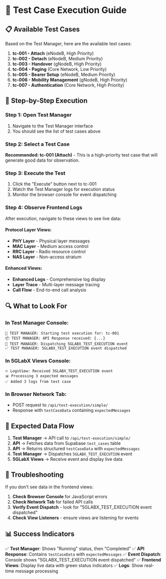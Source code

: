 # 🧪 Test Case Execution Guide

## 📋 Available Test Cases

Based on the Test Manager, here are the available test cases:

1. **tc-001 - Attach** (eNodeB, High Priority)
2. **tc-002 - Detach** (eNodeB, Medium Priority) 
3. **tc-003 - Handover** (gNodeB, High Priority)
4. **tc-004 - Paging** (Core Network, Low Priority)
5. **tc-005 - Bearer Setup** (eNodeB, Medium Priority)
6. **tc-006 - Mobility Management** (gNodeB, High Priority)
7. **tc-007 - Authentication** (Core Network, High Priority)

## 🚀 Step-by-Step Execution

### Step 1: Open Test Manager
1. Navigate to the Test Manager interface
2. You should see the list of test cases above

### Step 2: Select a Test Case
**Recommended: tc-001 (Attach)** - This is a high-priority test case that will generate good data for observation.

### Step 3: Execute the Test
1. Click the "Execute" button next to tc-001
2. Watch the Test Manager logs for execution status
3. Monitor the browser console for event dispatching

### Step 4: Observe Frontend Logs
After execution, navigate to these views to see live data:

#### Protocol Layer Views:
- **PHY Layer** - Physical layer messages
- **MAC Layer** - Medium access control
- **RRC Layer** - Radio resource control
- **NAS Layer** - Non-access stratum

#### Enhanced Views:
- **Enhanced Logs** - Comprehensive log display
- **Layer Trace** - Multi-layer message tracing
- **Call Flow** - End-to-end call analysis

## 🔍 What to Look For

### In Test Manager Console:
```
🚀 TEST MANAGER: Starting test execution for: tc-001
📦 TEST MANAGER: API Response received: {...}
📡 TEST MANAGER: Dispatching 5GLABX_TEST_EXECUTION event
✅ TEST MANAGER: 5GLABX_TEST_EXECUTION event dispatched
```

### In 5GLabX Views Console:
```
🔥 LogsView: Received 5GLABX_TEST_EXECUTION event
📊 Processing 3 expected messages
✅ Added 3 logs from test case
```

### In Browser Network Tab:
- POST request to `/api/test-execution/simple/`
- Response with `testCaseData` containing `expectedMessages`

## 🎯 Expected Data Flow

1. **Test Manager** → API call to `/api/test-execution/simple/`
2. **API** → Fetches data from Supabase `test_cases` table
3. **API** → Returns structured `testCaseData` with `expectedMessages`
4. **Test Manager** → Dispatches `5GLABX_TEST_EXECUTION` event
5. **5GLabX Views** → Receive event and display live data

## 🐛 Troubleshooting

If you don't see data in the frontend views:

1. **Check Browser Console** for JavaScript errors
2. **Check Network Tab** for failed API calls
3. **Verify Event Dispatch** - look for "5GLABX_TEST_EXECUTION event dispatched"
4. **Check View Listeners** - ensure views are listening for events

## 📊 Success Indicators

✅ **Test Manager**: Shows "Running" status, then "Completed"
✅ **API Response**: Contains `testCaseData` with `expectedMessages`
✅ **Event Dispatch**: Console shows "5GLABX_TEST_EXECUTION event dispatched"
✅ **Frontend Views**: Display live data with green status indicators
✅ **Logs**: Show real-time message processing